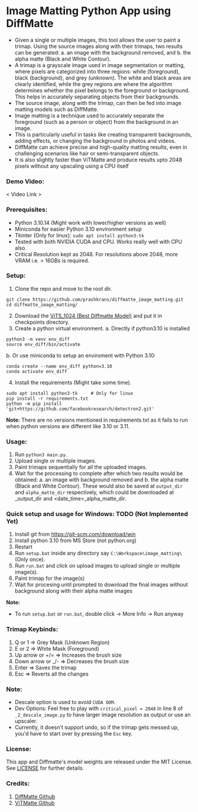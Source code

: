 # Image Matting Python App using DiffMatte
- Given a single or multiple images, this tool allows the user to paint a trimap. Using the source images along with their trimaps, two results can be generated:
a. an image with the background removed, and
b. the alpha matte (Black and White Contour).
- A trimap is a grayscale image used in image segmentation or matting, where pixels are categorized into three regions: white (foreground), black (background), and grey (unknown). The white and black areas are clearly identified, while the grey regions are where the algorithm determines whether the pixel belongs to the foreground or background. This helps in accurately separating objects from their backgrounds.
- The source image, along with the trimap, can then be fed into image matting models such as DiffMatte.
- Image matting is a technique used to accurately separate the foreground (such as a person or object) from the background in an image.
- This is particularly useful in tasks like creating transparent backgrounds, adding effects, or changing the background in photos and videos.
- DiffMatte can achieve precise and high-quality matting results, even in challenging scenarios like hair or semi-transparent objects.
- It is also slightly faster than ViTMatte and produce results upto 2048 pixels without any upscaling using a CPU itself

### Demo Video:
< Video Link >

### Prerequisites:
- Python 3.10.14 (Might work with lower/higher versions as well)
- Miniconda for easier Python 3.10 environment setup
- Tkinter (Only for linux): `sudo apt install python3-tk`
- Tested with both NVIDIA CUDA and CPU. Works really well with CPU also. 
- Critical Resolution kept as 2048. For resolutions above 2048, more VRAM i.e. > 16GBs is required.

### Setup:
1. Clone the repo and move to the root dir.
```commandline
git clone https://github.com/prashkrans/diffmatte_image_matting.git
cd diffmatte_image_matting/
```
2. Download the [ViTS_1024 (Best Diffmatte Model)](https://drive.google.com/file/d/1NIn-tKtW3zhi2vK3OgOTiiHrOIXuHIZo/view?usp=drive_link )
and put it in checkpoints directory.
3. Create a python virtual environment.
a. Directly if python3.10 is installed
```commandline
python3 -m venv env_diff
source env_diff/bin/activate
```
b. Or use miniconda to setup an enviroment with Python 3.10:
```
conda create --name env_diff python=3.10
conda activate env_diff
```
4. Install the requirements (Might take some time).   
```
sudo apt install python3-tk     # Only for linux
pip install -r requirements.txt
python -m pip install 'git+https://github.com/facebookresearch/detectron2.git'
```
**Note:** There are no versions mentioned in requirements.txt as it fails to run when python versions are different like 3.10 or 3.11. 

### Usage:
1. Run `python3 main.py`.
2. Upload single or multiple images.
3. Paint trimaps sequentially for all the uploaded images.
4. Wait for the processing to complete after which two results would be obtained: a. an image with background removed and b. the alpha matte (Black and White Contour). These would also be saved at `output_dir` and `alpha_matte_dir` respectively, which could be downloaded at <date-time>_output_dir and <date_time>_alpha_matte_dir.

### Quick setup and usage for Windows: TODO (Not Implemented Yet)
1. Install git from https://git-scm.com/download/win
2. Install python 3.10 from MS Store (not python.org)
3. Restart 
4. Run `setup.bat` inside any directory say `C:\Workspace\image_matting\` (Only once). 
5. Run `run.bat` and click on upload images to upload single or multiple image(s).
6. Paint trimap for the image(s)
7. Wait for procesing until prompted to download the final images without background along with their alpha matte images

**Note:**
- To run `setup.bat` or `run.bat`, double click -> More Info -> Run anyway

### Trimap Keybinds:
1. Q or 1 => Grey Mask (Unknown Region)
2. E or 2 => White Mask (Foreground)
3. Up arrow or +/= => Increases the brush size
4. Down arrow or _/- => Decreases the brush size
5. Enter => Saves the trimap
6. Esc => Reverts all the changes

### Note:
- Descale option is used to avoid `CUDA OOM`.
- Dev Options: Feel free to play with `critical_pixel = 2048` in line 8 of `_2_descale_image.py` to have larger image resolution as output or use an upscaler.
- Currently, it doesn't support undo, so if the trimap gets messed up, you'd have to start over by pressing the `Esc` key.

### License:
This app and Diffmatte's model weights are released under the MIT License. See [LICENSE](LICENSE) for further details.

### Credits:
1. [DiffMatte Github](https://github.com/YihanHu-2022/DiffMatte)
2. [ViTMatte Github](https://github.com/hustvl/ViTMatte)


